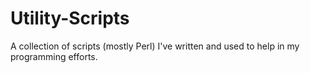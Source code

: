 # Utility-Scripts

A collection of scripts (mostly Perl) I've written and used to help in my programming efforts.
